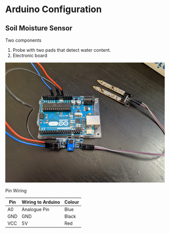Arduino Configuration
=====================

## Soil Moisture Sensor

Two components
 1. Probe with two pads that detect water content.
 2. Electronic board

![Pin Wiring](./readme_images/arduino_wiring.jpg)

Pin Wiring

| Pin         | Wiring to Arduino | Colour |
| ----------- | ----------------- | ------ |
| A0          | Analogue Pin      | Blue   |
| GND         | GND               | Black  |
| VCC         | 5V                | Red    |
